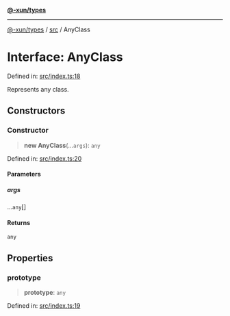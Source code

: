 [**@-xun/types**](../../README.md)

***

[@-xun/types](../../README.md) / [src](../README.md) / AnyClass

# Interface: AnyClass

Defined in: [src/index.ts:18](https://github.com/Xunnamius/typescript-utils/blob/8a2a41c11fece9aa42a510058a0d1fa9b8db5358/src/index.ts#L18)

Represents any class.

## Constructors

### Constructor

> **new AnyClass**(...`args`): `any`

Defined in: [src/index.ts:20](https://github.com/Xunnamius/typescript-utils/blob/8a2a41c11fece9aa42a510058a0d1fa9b8db5358/src/index.ts#L20)

#### Parameters

##### args

...`any`[]

#### Returns

`any`

## Properties

### prototype

> **prototype**: `any`

Defined in: [src/index.ts:19](https://github.com/Xunnamius/typescript-utils/blob/8a2a41c11fece9aa42a510058a0d1fa9b8db5358/src/index.ts#L19)
